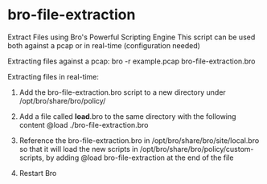 # bro-file-extraction
Extract Files using Bro's Powerful Scripting Engine
This script can be used both against a pcap or in real-time (configuration needed)

Extracting files against a pcap:
  bro -r example.pcap bro-file-extraction.bro

Extracting files in real-time:
1. Add the bro-file-extraction.bro script to a new directory under /opt/bro/share/bro/policy/
2. Add a file called __load__.bro to the same directory with the following content
@load ./bro-file-extraction.bro

3. Reference the bro-file-extraction.bro in /opt/bro/share/bro/site/local.bro so that it will load the new scripts in
/opt/bro/share/bro/policy/custom-scripts, by adding @load bro-file-extraction at the end of the file
4. Restart Bro
